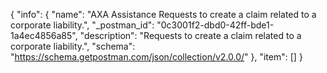 {
  "info": {
    "name": "AXA Assistance Requests to create a claim related to a corporate liability.",
    "_postman_id": "0c3001f2-dbd0-42ff-bde1-1a4ec4856a85",
    "description": "Requests to create a claim related to a corporate liability.",
    "schema": "https://schema.getpostman.com/json/collection/v2.0.0/"
  },
  "item": []
}